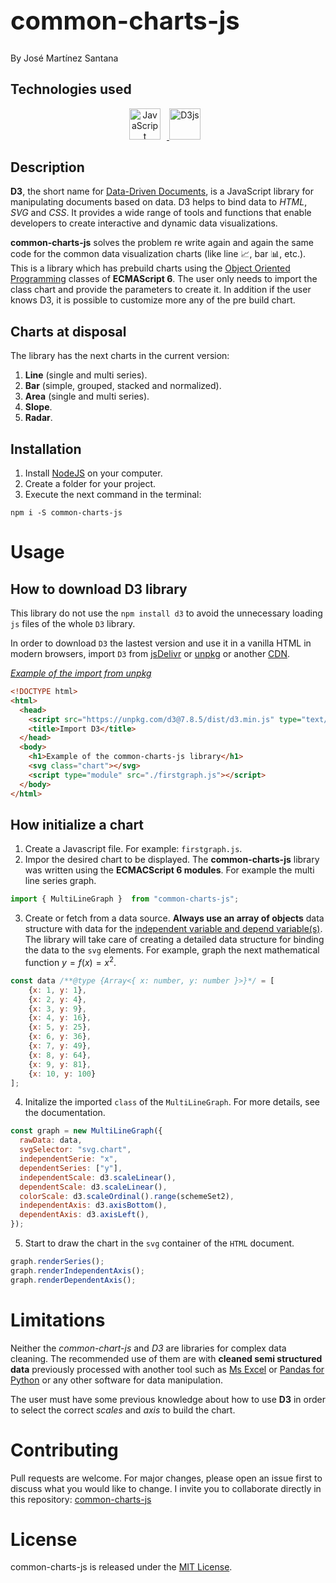 
<h1 style="font-size:2.5rem">common-charts-js</h1>

By José Martínez Santana

## Technologies used

<div align="center">
  <a href="https://developer.mozilla.org/en-US/docs/Web/JavaScript" target="_blank" rel="noreferrer">
      <img  alt="JavaScript" height="50px" style="padding-right:10px;background=black" src="https://cdn.jsdelivr.net/gh/devicons/devicon/icons/javascript/javascript-original.svg"/>
  </a>
  <a href="https://d3js.org/" target="_blank" rel="noreferrer">
      <img  alt="D3js" height="50px" style="padding-right:10px;" src="https://cdn.jsdelivr.net/gh/devicons/devicon/icons/d3js/d3js-original.svg"/>
  </a>
</div>

## Description

**D3**, the short name for <ins>Data-Driven Documents</ins>, is a JavaScript library for manipulating documents based on data. D3 helps to bind data to *HTML*, *SVG* and *CSS*. It provides a wide range of tools and functions that enable developers to create interactive and dynamic data visualizations.

**common-charts-js** solves the problem re write again and again the same code for the common data visualization charts (like line 📈, bar 📊, etc.). This is a library which has prebuild charts using the <ins>Object Oriented Programming</ins> classes of **ECMAScript 6**. The user only needs to import the class chart and provide the parameters to create it. In addition if the user knows D3, it is possible to customize more any of the pre build chart.

## Charts at disposal

The library has the next charts in the current version:

1. **Line** (single and multi series).
2. **Bar** (simple, grouped, stacked and normalized).
3. **Area** (single and multi series).
4. **Slope**.
5. **Radar**.

## Installation

1. Install [NodeJS](https://nodejs.org/en/download) on your computer.
2. Create a folder for your project.
3. Execute the next command in the terminal:
```npm
npm i -S common-charts-js
```

# Usage

## How to download D3 library

This library do not use the `npm install d3` to avoid the unnecessary loading `js` files of the whole `D3` library.

In order to download `D3` the lastest version and use it in a vanilla HTML in modern browsers, import `D3` from [jsDelivr](https://www.jsdelivr.com/package/npm/d3) or [unpkg](https://unpkg.com/d3) or another <ins>CDN</ins>.

*<ins>Example of the import from unpkg</ins>*

```HTML
<!DOCTYPE html>
<html>
  <head>
    <script src="https://unpkg.com/d3@7.8.5/dist/d3.min.js" type="text/javascript"></script>
    <title>Import D3</title>
  </head>
  <body>
    <h1>Example of the common-charts-js library</h1>
    <svg class="chart"></svg>
    <script type="module" src="./firstgraph.js"></script>
  </body>
</html>
```

## How initialize a chart

1. Create a Javascript file. For example: `firstgraph.js`.
2. Impor the desired chart to be displayed. The **common-charts-js** library was written using the **ECMACScript 6 modules**. For example the multi line series graph.
```Javascript
import { MultiLineGraph }  from "common-charts-js";
```
3. Create or fetch from a data source. **Always use an array of objects** data structure with data for the [independent variable and depend variable(s)](https://en.wikipedia.org/wiki/Dependent_and_independent_variables). The library will take care of creating a detailed data structure for binding the data to the `svg` elements. For example, graph the next mathematical function $y = f(x) = x^2$.
```Javascript
const data /**@type {Array<{ x: number, y: number }>}*/ = [
    {x: 1, y: 1},
    {x: 2, y: 4},
    {x: 3, y: 9},
    {x: 4, y: 16},
    {x: 5, y: 25},
    {x: 6, y: 36},
    {x: 7, y: 49},
    {x: 8, y: 64},
    {x: 9, y: 81},
    {x: 10, y: 100}
];
```
4. Initalize the imported `class` of the `MultiLineGraph`. For more details, see the documentation.
```Javascript
const graph = new MultiLineGraph({
  rawData: data,
  svgSelector: "svg.chart",
  independentSerie: "x",
  dependentSeries: ["y"],
  independentScale: d3.scaleLinear(),
  dependentScale: d3.scaleLinear(),
  colorScale: d3.scaleOrdinal().range(schemeSet2),
  independentAxis: d3.axisBottom(),
  dependentAxis: d3.axisLeft(),
});
```
5. Start to draw the chart in the `svg` container of the `HTML` document.
```Javascript
graph.renderSeries();
graph.renderIndependentAxis();
graph.renderDependentAxis();
```

# Limitations

Neither the *common-chart-js* and *D3* are libraries for complex data cleaning. The recommended use of them are with **cleaned semi structured data** previously processed with another tool such as [Ms Excel](https://www.microsoft.com/en/microsoft-365/excel) or [Pandas for Python](https://pandas.pydata.org/) or any other software for data manipulation.

The user must have some previous knowledge about how to use **D3** in order to select the correct *scales* and *axis* to build the chart.

# Contributing
Pull requests are welcome. For major changes, please open an issue first
to discuss what you would like to change. I invite you to collaborate directly in this repository: [common-charts-js](https://github.com/MetalbolicX/common-charts-js)

# License
common-charts-js is released under the [MIT License](https://opensource.org/licenses/MIT).